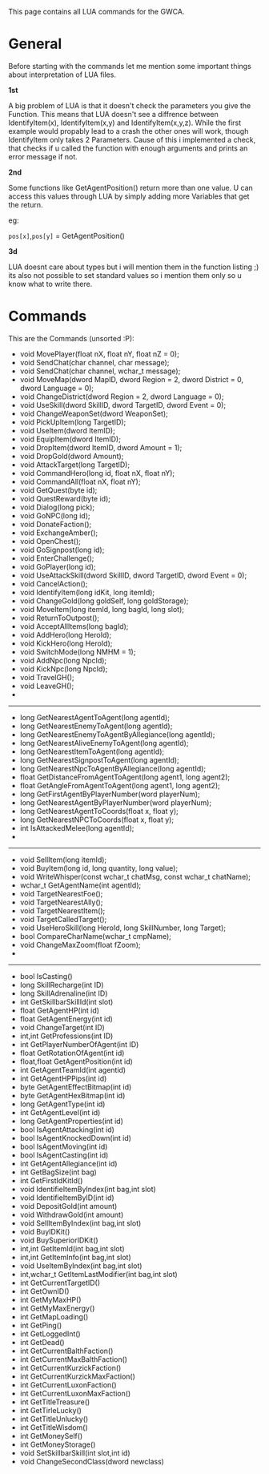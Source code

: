 This page contains all LUA commands for the GWCA.

# General #

Before starting with the commands let me mention some important things about interpretation of LUA files.

**1st**

A big problem of LUA is that it doesn't check the parameters you give the Function. This means that LUA doesn't see a diffrence between IdentifyItem(x), IdentifyItem(x,y) and IdentifyItem(x,y,z). While the first example would propably lead to a crash the other ones will work, though IdentifyItem only takes 2 Parameters. Cause of this i implemented a check, that checks if u called the function with enough arguments and prints an error message if not.

**2nd**

Some functions like GetAgentPosition() return more than one value. U can access this values through LUA by simply adding more Variables that get the return.

eg:

`pos[x]`,`pos[y]` = GetAgentPosition()


**3d**

LUA doesnt care about types but i will mention them in the function listing ;) its also not possible to set standard values so i mention them only so u know what to write there.


# Commands #

This are the Commands (unsorted :P):

  * void MovePlayer(float nX, float nY, float nZ = 0);
  * void SendChat(char channel, char message);
  * void SendChat(char channel, wchar\_t message);
  * void MoveMap(dword MapID, dword Region = 2, dword District = 0, dword Language = 0);
  * void ChangeDistrict(dword Region = 2, dword Language = 0);
  * void UseSkill(dword SkillID, dword TargetID, dword Event = 0);
  * void ChangeWeaponSet(dword WeaponSet);
  * void PickUpItem(long TargetID);
  * void UseItem(dword ItemID);
  * void EquipItem(dword ItemID);
  * void DropItem(dword ItemID, dword Amount = 1);
  * void DropGold(dword Amount);
  * void AttackTarget(long TargetID);
  * void CommandHero(long id, float nX, float nY);
  * void CommandAll(float nX, float nY);
  * void GetQuest(byte id);
  * void QuestReward(byte id);
  * void Dialog(long pick);
  * void GoNPC(long id);
  * void DonateFaction();
  * void ExchangeAmber();
  * void OpenChest();
  * void GoSignpost(long id);
  * void EnterChallenge();
  * void GoPlayer(long id);
  * void UseAttackSkill(dword SkillID, dword TargetID, dword Event = 0);
  * void CancelAction();
  * void IdentifyItem(long idKit, long itemId);
  * void ChangeGold(long goldSelf, long goldStorage);
  * void MoveItem(long itemId, long bagId, long slot);
  * void ReturnToOutpost();
  * void AcceptAllItems(long bagId);
  * void AddHero(long HeroId);
  * void KickHero(long HeroId);
  * void SwitchMode(long NMHM = 1);
  * void AddNpc(long NpcId);
  * void KickNpc(long NpcId);
  * void TravelGH();
  * void LeaveGH();
  * 
---

  * long GetNearestAgentToAgent(long agentId);
  * long GetNearestEnemyToAgent(long agentId);
  * long GetNearestEnemyToAgentByAllegiance(long agentId);
  * long GetNearestAliveEnemyToAgent(long agentId);
  * long GetNearestItemToAgent(long agentId);
  * long GetNearestSignpostToAgent(long agentId);
  * long GetNearestNpcToAgentByAllegiance(long agentId);
  * float GetDistanceFromAgentToAgent(long agent1, long agent2);
  * float GetAngleFromAgentToAgent(long agent1, long agent2);
  * long GetFirstAgentByPlayerNumber(word playerNum);
  * long GetNearestAgentByPlayerNumber(word playerNum);
  * long GetNearestAgentToCoords(float x, float y);
  * long GetNearestNPCToCoords(float x, float y);
  * int IsAttackedMelee(long agentId);
  * 
---

  * void SellItem(long itemId);
  * void BuyItem(long id, long quantity, long value);
  * void WriteWhisper(const wchar\_t chatMsg, const wchar\_t chatName);
  * wchar\_t GetAgentName(int agentId);
  * void TargetNearestFoe();
  * void TargetNearestAlly();
  * void TargetNearestItem();
  * void TargetCalledTarget();
  * void UseHeroSkill(long HeroId, long SkillNumber, long Target);
  * bool CompareCharName(wchar\_t cmpName);
  * void ChangeMaxZoom(float fZoom);
  * 
---

  * bool IsCasting()
  * long SkillRecharge(int ID)
  * long SkillAdrenaline(int ID)
  * int GetSkillbarSkillId(int slot)
  * float GetAgentHP(int id)
  * float GetAgentEnergy(int id)
  * void ChangeTarget(int ID)
  * int,int GetProfessions(int ID)
  * int GetPlayerNumberOfAgent(int ID)
  * float GetRotationOfAgent(int id)
  * float,float GetAgentPosition(int id)
  * int GetAgentTeamId(int agentid)
  * int GetAgentHPPips(int id)
  * byte GetAgentEffectBitmap(int id)
  * byte GetAgentHexBitmap(int id)
  * long GetAgentType(int id)
  * int GetAgentLevel(int id)
  * long GetAgentProperties(int id)
  * bool IsAgentAttacking(int id)
  * bool IsAgentKnockedDown(int id)
  * bool IsAgentMoving(int id)
  * bool IsAgentCasting(int id)
  * int GetAgentAllegiance(int id)
  * int GetBagSize(int bag)
  * int GetFirstIdKitId()
  * void IdentifieItemByIndex(int bag,int slot)
  * void IdentifieItemByID(int id)
  * void DepositGold(int amount)
  * void WithdrawGold(int amount)
  * void SellItemByIndex(int bag,int slot)
  * void BuyIDKit()
  * void BuySuperiorIDKit()
  * int,int GetItemId(int bag,int slot)
  * int,int GetItemInfo(int bag,int slot)
  * void UseItemByIndex(int bag,int slot)
  * int,wchar\_t GetItemLastModifier(int bag,int slot)
  * int GetCurrentTargetID()
  * int GetOwnID()
  * int GetMyMaxHP()
  * int GetMyMaxEnergy()
  * int GetMapLoading()
  * int GetPing()
  * int GetLoggedInt()
  * int GetDead()
  * int GetCurrentBalthFaction()
  * int GetCurrentMaxBalthFaction()
  * int GetCurrentKurzickFaction()
  * int GetCurrentKurzickMaxFaction()
  * int GetCurrentLuxonFaction()
  * int GetCurrentLuxonMaxFaction()
  * int GetTitleTreasure()
  * int GetTirleLucky()
  * int GetTitleUnlucky()
  * int GetTitleWisdom()
  * int GetMoneySelf()
  * int GetMoneyStorage()
  * void SetSkillbarSkill(int slot,int id)
  * void ChangeSecondClass(dword newclass)